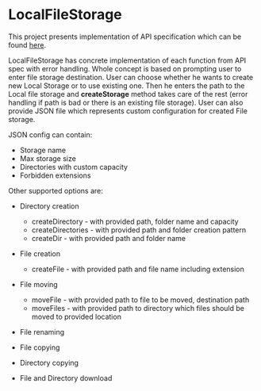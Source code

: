# LocalFileStorage
This project presents implementation of API specification which
can be found [here](https://github.com/Kovelja009/FileManager).

LocalFileStorage has concrete implementation of each function
from API spec with error handling. Whole concept is based on
prompting user to enter file storage destination. User can choose
whether he wants to create new Local Storage or to use existing one.
Then he enters the path to the Local file storage and <b>createStorage</b>
method takes care of the rest (error handling if path is bad or there is
an existing file storage). User can also provide JSON file which represents
custom configuration for created File storage. 

JSON config can contain: 
* Storage name 
* Max storage size
* Directories with custom capacity
* Forbidden extensions

Other supported options are:
* Directory creation
  * createDirectory - with provided path, folder name and capacity
  * createDirectories - with provided path and folder creation pattern
  * createDir - with provided path and folder name

* File creation
  * createFile - with provided path and file name including extension

* File moving
  * moveFile - with provided path to file to be moved, destination path
  * moveFiles - with provided path to directory which files should be moved to provided location

* File renaming
* File copying
* Directory copying
* File and Directory download
